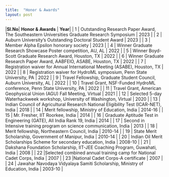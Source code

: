 ```yaml
---
title:  "Honor & Awards"
layout: post
---
```


|**Sl.No**| **Honor & Awards**                                                                          | **Year**|
| 1       | Outstanding Research Paper Award, The Southeastern Universities Graduate Research Symposium | 2023    |
| 2       |     Auburn University’s Outstanding Doctoral Student Award                                  | 2023    |
| 3       | Member Alpha Epsilon honorary society	                                                      | 2023    |
| 4       | Winner Graduate Research Showcase Poster competition, AU, AL                                | 2022    |
| 5       | Winner Boyd-Scott Graduate Research Award, Houston, TX 	                                    | 2022    |
| 6       | Winner Graduate Research Paper Award, AABFEIO, ASABE, Houston, TX                           | 2022    |
| 7       | Registration waiver for Annual International Meeting (ASABE), Houston, TX                   | 2022    |
| 8       | Registration waiver for HydroML symposium, Penn State University, PA                        | 2022    |
| 9       | Travel Fellowship, Graduate Student Council, Auburn University, AL                          | 2022    | 
| 10      | Travel Grant, NSF-Funded HydroML conference, Penn State University, PA                      |   2022  |
| 11      | Travel Grant, American Geophysical Union (AGU) Fall Meeting, Virtual                        | 2021    |
| 12      | Selected 5-day Waterhackweek workshop, University of Washington, Virtual                    | 2020    |
| 13      | Indian Council of Agricultural Research National Eligibility Test (ICAR-NET), India         | 2018    |
| 14      | Merit fellowship, Ministry of Education, India                                              | 2014-16 |
| 15      | Mr. Fresher, IIT Roorkee, India                                                             | 2014    |
| 16      | Graduate Aptitude Test in Engineering (GATE), All India Rank 19, India                      | 2014    |
| 17      | Second in Intensive training program on science communication, India                        | 2013    |
| 18      | Merit fellowship, Northeastern Council, India                                               | 2010-14 |
| 19      |	State Merit Scholarship, Government of Manipur, India                                       | 2010-14 |
| 20      |	Indian Oil Merit Scholarships Scheme for secondary education, India                         | 2008-10 |
| 21      |	Dakshana Foundation Scholarship, IIT-JEE Coaching Program, Guwahati, India                  |  2008   |
| 22      |Selected combined annual training camp for National Cadet Corps, India                       | 2007    |
| 23      |National Cadet Corps-A certificate                                                           | 2007    |
| 24      |	Jawahar Navodaya Vidyalaya Samiti Scholarship, Ministry of Education, India                 | 2003-10 |

